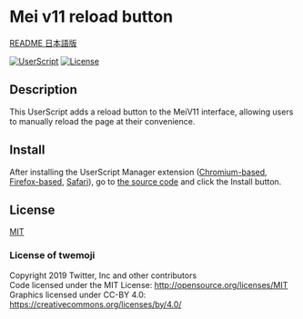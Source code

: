 # Mei v11 reload button

[README 日本語版](./README_ja.md)

[![UserScript](https://img.shields.io/badge/Framework-UserScript-blue.svg)](https://en.wikipedia.org/wiki/Userscript)
[![License](https://img.shields.io/github/license/hidao80/UserScript)](/LICENSE)

## Description

This UserScript adds a reload button to the MeiV11 interface, allowing users to manually reload the page at their convenience.

## Install

After installing the UserScript Manager extension ([Chromium-based][chrome-extension], [Firefox-based][firefox-extension], [Safari][safari-extension]), go to [the source code][source] and click the Install button.

[chrome-extension]: https://chrome.google.com/webstore/detail/tampermonkey/dhdgffkkebhmkfjojejmpbldmpobfkfo "Tampermonkey"
[firefox-extension]: https://addons.mozilla.org/en-US/firefox/addon/tampermonkey/ "Tampermonkey"
[safari-extension]: https://apps.apple.com/us/app/userscripts/id1463298887 "UserScripts"
[source]: https://github.com/hidao80/UserScript/raw/main/src/Misskey/MeiV11ReloadButton/MeiV11ReloadButton.user.js "Source code"

## License

[MIT](/LICENSE)

### License of twemoji

Copyright 2019 Twitter, Inc and other contributors  
Code licensed under the MIT License: <http://opensource.org/licenses/MIT>  
Graphics licensed under CC-BY 4.0: <https://creativecommons.org/licenses/by/4.0/>
